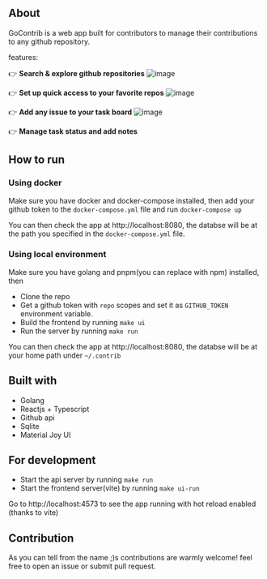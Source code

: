 ## About

GoContrib is a web app built for contributors to manage their contributions to any github repository.

features:

  
👉 **Search & explore github repositories**
![image](https://github.com/niuguy/gocontrib/assets/1400357/2f928c91-57ca-412a-bf4a-a1e761f78f8b)
    
👉 **Set up quick access to your favorite repos**
![image](https://github.com/niuguy/gocontrib/assets/1400357/e5ac5ff2-676b-43bd-b872-e6d22a9b5bf0)

👉 **Add any issue to your task board**
![image](https://github.com/niuguy/gocontrib/assets/1400357/1aa4bdf7-b68b-4d63-9698-9a8d588d7b00)

👉 **Manage task status and add notes**



## How to run

### Using docker

Make sure you have docker and docker-compose installed, then add your github token to the `docker-compose.yml` file and run `docker-compose up`

You can then check the app at http://localhost:8080, the databse will be at the path you specified in the `docker-compose.yml` file.


### Using local environment

Make sure you have golang and pnpm(you can replace with npm) installed, then

* Clone the repo
* Get a github token with `repo` scopes and set it as `GITHUB_TOKEN` environment variable.
* Build the frontend by running `make ui` 
* Run the server by running `make run`  

You can then check the app at http://localhost:8080, the databse will be at your home path under `~/.contrib`

## Built with

* Golang
* Reactjs + Typescript
* Github api
* Sqlite
* Material Joy UI


## For development

* Start the api server by running `make run` 
* Start the frontend server(vite) by running `make ui-run`

Go to  http://localhost:4573 to see the app running with hot reload enabled (thanks to vite)

## Contribution

As you can tell from the name ;)s contributions are warmly welcome! feel free to open an issue or submit pull request.

